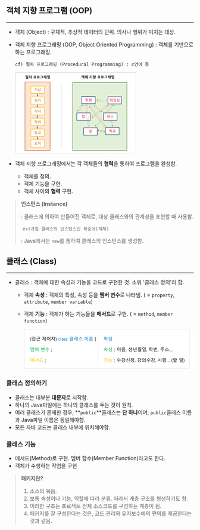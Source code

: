 ## 객체 지향 프로그램 (OOP)

---

* 객체 (Object) : 구체적, 추상적 데이터의 단위. 의사나 행위가 미치는 대상.

* 객체 지향 프로그래밍 (OOP, Object Oriented Programming) : 객체를 기반으로 하는 프로그래밍.

    ​	`cf) 절차 프로그래밍 (Procedural Programming) : c언어 등`

    <img src="images/image-20200811123657524.png" alt="image-20200811123657524" style="zoom:80%;" />

* 객체 지향 프로그래밍에서는 각 객체들의 **협력**을 통하여 프로그램을 완성함.
    * 객체를 정의. 
    * 객체 기능을 구현.
    * 객체 사이의 **협력** 구현.
    
    

>**인스턴스 (Instance)**
>
>: 클래스에 의하여 만들어진 객체로, 대상 클래스와의 관계성을 표현할 때 사용함.  
>
>​	`ex)과일 클래스의 인스턴스인 복숭아(객체)`
>
>: Java에서는 `new`를 통하여 클래스의 인스턴스를 생성함. 



## 클래스 (Class)

---

* 클래스 : 객체에 대한 속성과 기능을 코드로 구현한 것. 소위 '클래스 정의'라 함.

    * 객체 **속성** : 객체의 특성, 속성 등을 **멤버 변수**로 나타냄. ( = `property`, `attribute`, `member variable`)

    * 객체 **기능** : 객체가 하는 기능들을 **메서드**로 구현. ( = `method`, `member function`)

        ![image-20200811145000325](images/image-20200811145000325.png)



### 클래스 정의하기

* 클래스는 대부분 **대문자**로 시작함.
* 하나의 Java파일에는 하나의 클래스를 두는 것이 원칙. 
* 여러 클래스가 혼재한 경우, **`public`**클래스는 **단 하나**이며, `public`클래스 이름과 Java파일 이름은 동일해야함.
* 모든 자바 코드는 클래스 내부에 위치해야함.



### 클래스 기능

* 메서드(Method)로 구현. 멤버 함수(Member Function)라고도 한다.
* 객체가 수행하는 작업을 구현



>**패키지란?**
>
>1. 소스의 묶음.
>2. 보통 속성이나 기능, 역할에 따라 분류. 따라서 계층 구조를 형성하기도 함. 
>3. 이러한 구조는 프로젝트 전체 소스코드를 구성하는 계층이 됨.
>4. 패키지를 잘 구성한다는 것은, 코드 관리와 유지보수에의 편의를 제공한다는 것과 같음.